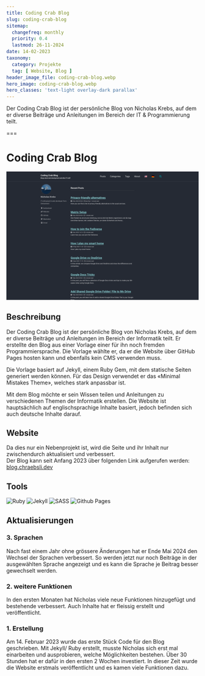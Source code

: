 ```yaml
---
title: Coding Crab Blog
slug: coding-crab-blog
sitemap:
  changefreq: monthly
  priority: 0.4
  lastmod: 26-11-2024
date: 14-02-2023
taxonomy:
  category: Projekte
  tag: [ Website, Blog ]
header_image_file: coding-crab-blog.webp
hero_image: coding-crab-blog.webp
hero_classes: 'text-light overlay-dark parallax'
---
```


Der Coding Crab Blog ist der persönliche Blog von Nicholas Krebs, auf dem er diverse Beiträge und Anleitungen im Bereich der IT & Programmierung teilt.

===

# Coding Crab Blog

![Screenshot Website](coding-crab-blog.webp?lightbox&resize=750)

## Beschreibung

Der Coding Crab Blog ist der persönliche Blog von Nicholas Krebs, auf dem er diverse Beiträge und Anleitungen im Bereich der Informatik teilt. Er erstellte den Blog aus einer Vorlage einer für ihn noch fremden Programmiersprache. Die Vorlage wählte er, da er die Website über GitHub Pages hosten kann und ebenfalls kein CMS verwenden muss.

Die Vorlage basiert auf Jekyll, einem Ruby Gem, mit dem statische Seiten generiert werden können. Für das Design verwendet er das «Minimal Mistakes Theme», welches stark anpassbar ist.

Mit dem Blog möchte er sein Wissen teilen und Anleitungen zu verschiedenen Themen der Informatik erstellen. Die Website ist hauptsächlich auf englischsprachige Inhalte basiert, jedoch befinden sich auch deutsche Inhalte darauf.

## Website
Da dies nur ein Nebenprojekt ist, wird die Seite und ihr Inhalt nur zwischendurch aktualisiert und verbessert.  
Der Blog kann seit Anfang 2023 über folgenden Link aufgerufen werden: [blog.chraebsli.dev](https://blog.chraebsli.dev)

## Tools
![Ruby](https://img.shields.io/badge/Ruby-black?style=for-the-badge&amp;logo=Ruby)
![Jekyll](https://img.shields.io/badge/Jekyll-black?style=for-the-badge&amp;logo=Jekyll)
![SASS](https://img.shields.io/badge/SASS-black?style=for-the-badge&amp;logo=SASS)
![Github Pages](https://img.shields.io/badge/Github%20Pages-black?style=for-the-badge&amp;logo=Github%20Pages)

## Aktualisierungen

### 3. Sprachen
Nach fast einem Jahr ohne grössere Änderungen hat er Ende Mai 2024 den Wechsel der Sprachen verbessert. So werden jetzt nur noch Beiträge in der ausgewählten Sprache angezeigt und es kann die Sprache je Beitrag besser gewechselt werden.

### 2. weitere Funktionen
In den ersten Monaten hat Nicholas viele neue Funktionen hinzugefügt und bestehende verbessert. Auch Inhalte hat er fleissig erstellt und veröffentlicht.

### 1. Erstellung
Am 14. Februar 2023 wurde das erste Stück Code für den Blog geschrieben. Mit Jekyll/ Ruby erstellt, musste Nicholas sich erst mal einarbeiten und ausprobieren, welche Möglichkeiten bestehen. Über 30 Stunden hat er dafür in den ersten 2 Wochen investiert. In dieser Zeit wurde die Website erstmals veröffentlicht und es kamen viele Funktionen dazu.
